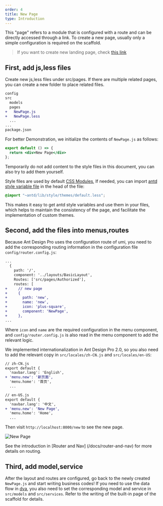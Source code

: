 ```yaml
---
order: 4
title: New Page
type: Introduction
---
```


This "page" refers to a module that is configured with a route and can be directly accessed through a link. To create a new page, usually only a simple configuration is required on the scaffold.

> If you want to create new landing page, check [this link](https://landing.ant.design/docs/use/pro-cn)

## First, add js,less files

Create new js,less files under src/pages. If there are multiple related pages, you can create a new folder to place related files.

```diff
config
src
  models
  pages
+   NewPage.js
+   NewPage.less
  ...
...
package.json
```

For better Demonstration, we initialize the contents of `NewPage.js` as follows:

```jsx
export default () => {
  return <div>New Page</div>
};
```

Temporarily do not add content to the style files in this document, you can also try to add them yourself.

Style files are used by default [CSS Modules](http://www.ruanyifeng.com/blog/2016/06/css_modules.html), If needed, you can import [antd style variable file](https://github.com/ant-design/ant-design/blob/master/components/style/themes/default.less) in the head of the file:

```css
@import "~antd/lib/style/themes/default.less";
```

This makes it easy to get antd style variables and use them in your files, which helps to maintain the consistency of the page, and facilitate the implementation of custom themes.

## Second, add the files into menus,routes

Because Ant Design Pro uses the configuration route of umi, you need to add the corresponding routing information in the configuration file `config/router.config.js`:

```diff
...
  {
    path: '/',
    component: '../layouts/BasicLayout',
    Routes: ['src/pages/Authorized'],
    routes: [
+     // new page
+     {
+       path: 'new',
+       name: 'new',
+       icon: 'plus-square',
+       component: 'NewPage',
+     },
...
```

Where `icon` and `name` are the required configuration in the menu component, and `config/router.config.js` is also read in the menu component to add the relevant logic.

We implemented internationalization in Ant Design Pro 2.0, so you also need to add the relevant copy in `src/locales/zh-CN.js` and `src/locales/en-US`:

```diff
// zh-CN.js
export default {
  'navbar.lang': 'English',
+ 'menu.new': '新页面',
  'menu.home': '首页',
  ...
```

```diff
// en-US.js
export default {
  'navbar.lang': '中文',
+ 'menu.new': 'New Page',
  'menu.home': 'Home',
  ...
```

Then visit `http://localhost:8000/new` to see the new page.

<img alt="New Page" src="https://gw.alipayobjects.com/zos/rmsportal/PNyWCgzHEynHvMSXxSQe.png" />

See the introduction in [Router and Nav] (/docs/router-and-nav) for more details on routing.

## Third, add model,service

After the layout and routes are configured, go back to the newly created `NewPage.js` and start writing business codes! If you need to use the data flow in [dva](https://github.com/dvajs/dva/), you also need to set the corresponding model and service in `src/models` and `src/services`. Refer to the writing of the built-in page of the scaffold for details.